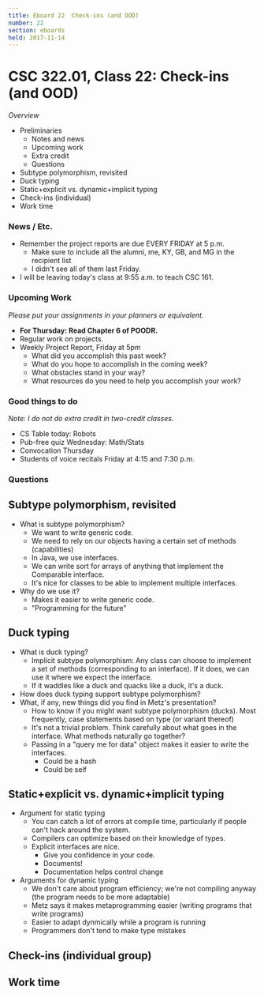 ```yaml
---
title: Eboard 22  Check-ins (and OOD)
number: 22
section: eboards
held: 2017-11-14
---
```

CSC 322.01, Class 22:  Check-ins (and OOD)
==========================================

_Overview_

* Preliminaries
    * Notes and news
    * Upcoming work
    * Extra credit
    * Questions
* Subtype polymorphism, revisited
* Duck typing
* Static+explicit vs. dynamic+implicit typing
* Check-ins (individual)
* Work time

### News / Etc.

* Remember the project reports are due EVERY FRIDAY at 5 p.m.
    * Make sure to include all the alumni, me, KY, GB, and MG 
      in the recipient list
    * I didn't see all of them last Friday.
* I will be leaving today's class at 9:55 a.m. to teach CSC 161.

### Upcoming Work

_Please put your assignments in your planners or equivalent._

* **For Thursday: Read Chapter 6 of POODR.**
* Regular work on projects.
* Weekly Project Report, Friday at 5pm
    * What did you accomplish this past week?
    * What do you hope to accomplish in the coming week?
    * What obstacles stand in your way?
    * What resources do you need to help you accomplish your work?

### Good things to do

_Note: I do not do extra credit in two-credit classes._

* CS Table today: Robots
* Pub-free quiz Wednesday: Math/Stats
* Convocation Thursday
* Students of voice recitals Friday at 4:15 and 7:30 p.m.

### Questions

Subtype polymorphism, revisited
-------------------------------

* What is subtype polymorphism?
    * We want to write generic code.
    * We need to rely on our objects having a certain set of methods
      (capabilities)
    * In Java, we use interfaces.  
    * We can write sort for arrays of anything that implement the
      Comparable interface.
    * It's nice for classes to be able to implement multiple interfaces.
* Why do we use it?
    * Makes it easier to write generic code.
    * "Programming for the future"

Duck typing
-----------

* What is duck typing?
    * Implicit subtype polymorphism: Any class can choose to implement
      a set of methods (corresponding to an interface).  If it does,
      we can use it where we expect the interface.
    * If it waddles like a duck and quacks like a duck, it's a duck.
* How does duck typing support subtype polymorphism?
* What, if any, new things did you find in Metz's presentation?
    * How to know if you might want subtype polymorphism (ducks).
      Most frequently, case statements based on type (or variant thereof)
    * It's not a trivial problem.  Think carefully about what goes
      in the interface.  What methods naturally go together?
    * Passing in a "query me for data" object makes it easier to write
      the interfaces.
         * Could be a hash
         * Could be self

Static+explicit vs. dynamic+implicit typing
-------------------------------------------

* Argument for static typing
    * You can catch a lot of errors at compile time, particularly if
      people can't hack around the system.
    * Compilers can optimize based on their knowledge of types.
    * Explicit interfaces are nice.  
        * Give you confidence in your code.
        * Documents!
        * Documentation helps control change
* Arguments for dynamic typing
    * We don't care about program efficiency; we're not compiling anyway
      (the program needs to be more adaptable)
    * Metz says it makes metaprogramming easier (writing programs that
      write programs)
    * Easier to adapt dynmically while a program is running
    * Programmers don't tend to make type mistakes

Check-ins (individual group)
----------------------------

Work time
---------

